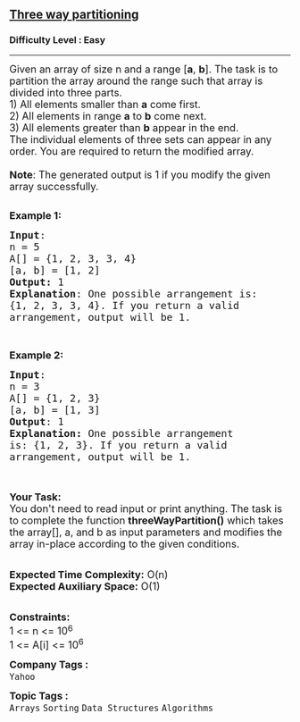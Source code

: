 <h2><a href="https://practice.geeksforgeeks.org/problems/three-way-partitioning/1?page=1&category=Arrays,Java&difficulty=Easy&sprint=94ade6723438d94ecf0c00c3937dad55&sortBy=submissions">Three way partitioning</a></h2><h3>Difficulty Level : Easy</h3><hr><div class="problems_problem_content__Xm_eO"><p><span style="font-size: 18px;">Given an array of size n&nbsp;and a range [<strong>a</strong>, <strong>b</strong>]. The task is to partition the array around the range such that array is divided into three parts.<br>1) All elements smaller than <strong>a</strong> come first.<br>2) All elements in range <strong>a</strong> to <strong>b</strong> come next.<br>3) All elements greater than <strong>b</strong> appear in the end.<br>The individual elements of three sets can appear in any order. You are required to return the modified array.<br><br><strong>Note</strong>: The generated output is 1 if you modify the given array successfully.</span></p>
<p><br><span style="font-size: 18px;"><strong>Example 1:</strong></span></p>
<pre><span style="font-size: 18px;"><strong>Input</strong>: 
n = 5
A[] = {1, 2, 3, 3, 4}
[a, b] = [1, 2]
<strong>Output:</strong> 1
<strong>Explanation</strong>: One possible arrangement is:
{1, 2, 3, 3, 4}. If you return a valid
arrangement, output will be 1.</span>

</pre>
<p><br><span style="font-size: 18px;"><strong>Example 2:</strong></span></p>
<pre><span style="font-size: 18px;"><strong>Input</strong>: 
n = 3 
A[] = {1, 2, 3}
[a, b] = [1, 3]
<strong>Output</strong>: 1
<strong>Explanation: </strong>One possible arrangement 
is: {1, 2, 3}. If you return a valid
arrangement, output will be 1.

</span>
</pre>
<p><span style="font-size: 18px;"><strong>Your Task: </strong><br>You don't need to read input or print anything.&nbsp;The task is to complete the function <strong>threeWayPartition()</strong> which takes the array[], a, and b as input parameters and modifies the array in-place according to the given conditions.</span><br><br><br><span style="font-size: 18px;"><strong>Expected Time Complexity:</strong>&nbsp;O(n)<br><strong>Expected Auxiliary Space:</strong>&nbsp;O(1)</span><br><br><br><span style="font-size: 18px;"><strong>Constraints:</strong></span><br><span style="font-size: 18px;">1 &lt;= n&nbsp;&lt;= 10</span><sup><span style="font-size: 15px;">6</span></sup><br><span style="font-size: 18px;">1 &lt;= A[i] &lt;= 10<sup>6</sup></span></p></div><p><span style=font-size:18px><strong>Company Tags : </strong><br><code>Yahoo</code>&nbsp;<br><p><span style=font-size:18px><strong>Topic Tags : </strong><br><code>Arrays</code>&nbsp;<code>Sorting</code>&nbsp;<code>Data Structures</code>&nbsp;<code>Algorithms</code>&nbsp;